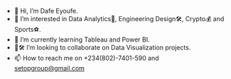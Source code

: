 - 👋 Hi, I’m Dafe Eyoufe.
- 👀 I’m interested in Data Analytics🤔, Engineering Design🛠, Crypto💰 and Sports⚽.
- 🌱 I’m currently learning Tableau and Power BI.
- 💪🛠 I’m looking to collaborate on Data Visualization projects.
- 📫 How to reach me on +234(802)-7401-590 and setopgroup@gmail.com
